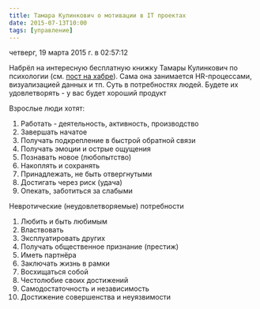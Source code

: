 ```yaml
---
title: Тамара Кулинкович о мотивации в IT проектах
date: 2015-07-13T10:00
tags: [управление]
---
```


четверг, 19 марта 2015 г. в 02:57:12

Набрёл на интересную бесплатную книжку Тамары Кулинкович по психологии (см. [пост на хабре](http://habrahabr.ru/post/165797/)). Сама она занимается HR-процессами, визуализацией данных и тп. Суть в потребностях людей. Будете их удовлетворять - у вас будет хороший продукт

<!-- truncate -->

Взрослые люди хотят:

1. Работать - деятельность, активность, производство
2. Завершать начатое
3. Получать подкрепление в быстрой обратной связи
4. Получать эмоции и острые ощущения
5. Познавать новое (любопытство)
6. Накоплять и сохранять
7. Принадлежать, не быть отвергнутыми
8. Достигать через риск (удача)
9. Опекать, заботиться за слабыми

Невротические (неудовлетворяемые) потребности

1. Любить и быть любимым
2. Властвовать
3. Эксплуатировать других
4. Получать общественное признание (престиж)
5. Иметь партнёра
6. Заключать жизнь в рамки
7. Восхищаться собой
8. Честолюбие своих достижений
9. Самодостаточность и независимость
10. Достижение совершенства и неуязвимости


